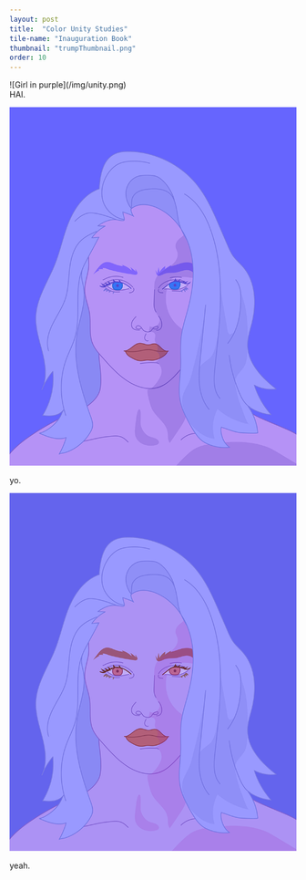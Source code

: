 ```yaml
---
layout: post
title:  "Color Unity Studies"
tile-name: "Inauguration Book"
thumbnail: "trumpThumbnail.png"
order: 10
---
```


<div class="small-12 medium-6 large-8">
![Girl in purple](/img/unity.png)
</div>

<div class="small-12 medium-6 large-4">
HAI.
</div>

![Girl in purple with red lips](/img/anomaly.png)

yo.

![Girl in purple with red face](/img/bridge.png)

yeah.